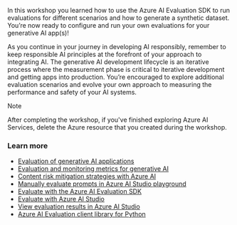 In this workshop you learned how to use the Azure AI Evaluation SDK to run evaluations for different scenarios and how to generate a synthetic dataset. You’re now ready to configure and run your own evaluations for your generative AI app(s)!

As you continue in your journey in developing AI responsibly, remember to keep responsible AI principles at the forefront of your approach to integrating AI. The generative AI development lifecycle is an iterative process where the measurement phase is critical to iterative development and getting apps into production. You’re encouraged to explore additional evaluation scenarios and evolve your own approach to measuring the performance and safety of your AI systems.

> [!NOTE]
> After completing the workshop, if you've finished exploring Azure AI Services, delete the Azure resource that you created during the workshop.

### Learn more

- [Evaluation of generative AI applications](/azure/ai-studio/concepts/evaluation-approach-gen-ai)
- [Evaluation and monitoring metrics for generative AI](/azure/ai-studio/concepts/evaluation-metrics-built-in?tabs=warning)
- [Content risk mitigation strategies with Azure AI](/azure/ai-studio/concepts/evaluation-improvement-strategies)
- [Manually evaluate prompts in Azure AI Studio playground](/azure/ai-studio/how-to/evaluate-generative-ai-app)
- [Evaluate with the Azure AI Evaluation SDK](/azure/ai-studio/how-to/develop/evaluate-sdk)
- [Evaluate with Azure AI Studio](/azure/ai-studio/how-to/evaluate-generative-ai-app)
- [View evaluation results in Azure AI Studio](/azure/ai-studio/how-to/evaluate-results)
- [Azure AI Evaluation client library for Python](/azure/ai-evaluation-readme?view=azure-python-preview)